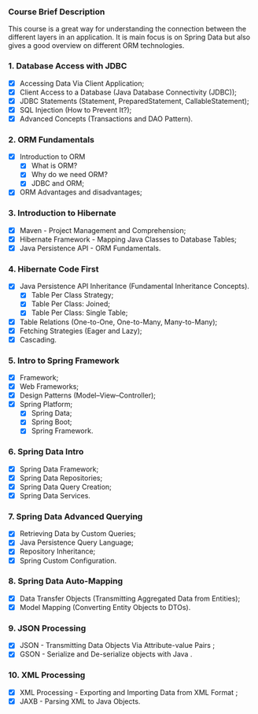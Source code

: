 ### Course Brief Description
This course is a great way for understanding the connection between the different layers in an application.
It is main focus is on Spring Data but also gives a good overview on different ORM technologies. 

### 1. Database Access with JDBC
- [x] Accessing Data Via Client Application;
- [x] Client Access to a Database (Java Database Connectivity (JDBC));
- [x] JDBC Statements (Statement, PreparedStatement, CallableStatement);
- [x] SQL Injection (How to Prevent It?);
- [x] Advanced Concepts (Transactions and DAO Pattern).

### 2. ORM Fundamentals
- [x] Introduction to ORM
    - [x] What is ORM?
    - [x] Why do we need ORM?
    - [x] JDBC and ORM;
- [x] ORM Advantages and disadvantages;

### 3.  Introduction to Hibernate
- [x] Maven - Project Management and Comprehension;
- [x] Hibernate Framework - Mapping Java Classes to Database Tables;
- [x] Java Persistence API - ORM Fundamentals.

### 4. Hibernate Code First
- [x] Java Persistence API Inheritance (Fundamental Inheritance Concepts).
  - [x] Table Per Class Strategy;
  - [x] Table Per Class: Joined;
  - [x] Table Per Class: Single Table;
- [x] Table Relations (One-to-One, One-to-Many, Many-to-Many);
- [x] Fetching Strategies (Eager and Lazy);
- [x] Cascading.

### 5.  Intro to Spring Framework
- [x] Framework;
- [x] Web Frameworks; 
- [x] Design Patterns (Model–View–Controller);
- [x] Spring Platform;
    - [x] Spring Data;
    - [x] Spring Boot;
    - [x] Spring Framework.
  
### 6.  Spring Data Intro
- [x] Spring Data Framework;
- [x] Spring Data Repositories; 
- [x] Spring Data Query Creation;
- [x] Spring Data Services.

### 7. Spring Data Advanced Querying
- [x] Retrieving Data by Custom Queries;
- [x] Java Persistence Query Language;
- [x] Repository Inheritance;
- [x] Spring Custom Configuration.

### 8. Spring Data Auto-Mapping
- [x] Data Transfer Objects (Transmitting Aggregated Data from Entities);
- [x] Model Mapping (Converting Entity Objects to DTOs).

### 9.  JSON Processing
- [x] JSON - Transmitting Data Objects Via Attribute-value Pairs ;
- [x] GSON - Serialize and De-serialize objects with Java .

### 10. XML Processing
- [x] XML Processing - Exporting and Importing Data from XML Format ;
- [x] JAXB - Parsing XML to Java Objects.
